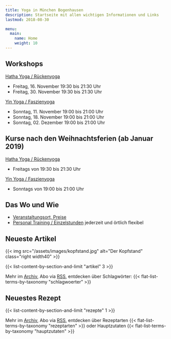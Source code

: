 ```yaml
---
title: Yoga in München Bogenhausen
description: Startseite mit allen wichtigen Informationen und Links
lastmod: 2018-08-30

menu:
  main:
    name: Home
    weight: 10
---
```



## Workshops

[Hatha Yoga / Rückenyoga][6]

- Freitag, 16. November 19:30 bis 21:30 Uhr
- Freitag, 30. November 19:30 bis 21:30 Uhr

[Yin Yoga / Faszienyoga][7]

- Sonntag, 11. November 19:00 bis 21:00 Uhr
- Sonntag, 18. November 19:00 bis 21:00 Uhr
- Sonntag, 02. Dezember 19:00 bis 21:00 Uhr



## Kurse nach den Weihnachtsferien (ab Januar 2019)

[Hatha Yoga / Rückenyoga][3]

- Freitags von 19:30 bis 21:30 Uhr

[Yin Yoga / Faszienyoga][2]

- Sonntags von 19:00 bis 21:00 Uhr

[2]: /kurse/#yinyoga
[3]: /kurse/#rueckenyoga


[6]: /workshops/#rueckenyogaworkshop
[7]: /workshops/#yinyogaworkshop


## Das Wo und Wie

- [Veranstaltungsort, Preise][9]
- [Personal Training / Einzelstunden][1] jederzeit und örtlich flexibel

[9]: /workshops/#konditionen
[1]: /workshops/#personaltraining


## Neueste Artikel

{{< img src="/assets/images/kopfstand.jpg" alt="Der Kopfstand" class="right width40" >}}

{{< list-content-by-section-and-limit "artikel" 3 >}}

Mehr im [Archiv][10], Abo via [RSS][11], entdecken über Schlagwörter: {{< flat-list-terms-by-taxonomy "schlagwoerter" >}}

[10]: /artikel/
[11]: /artikel/index.xml


## Neuestes Rezept

{{< list-content-by-section-and-limit "rezepte" 1 >}}

Mehr im [Archiv][12], Abo via [RSS][13], entdecken über Rezeptarten {{< flat-list-terms-by-taxonomy "rezeptarten" >}} oder Hauptzutaten {{< flat-list-terms-by-taxonomy "hauptzutaten" >}}

[12]: /rezepte/
[13]: /rezepte/index.xml
